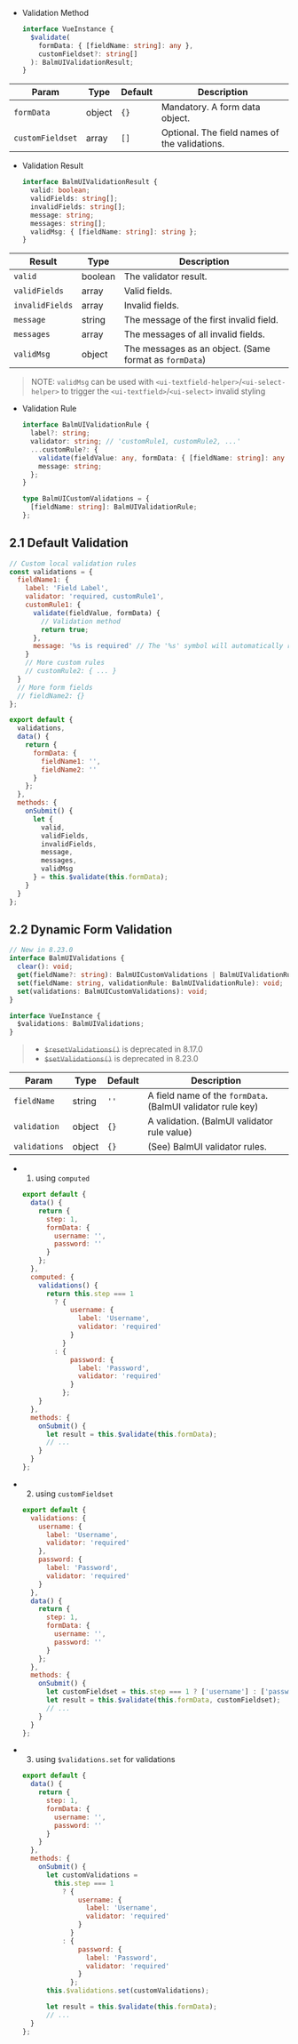 - Validation Method

  ```ts
  interface VueInstance {
    $validate(
      formData: { [fieldName: string]: any },
      customFieldset?: string[]
    ): BalmUIValidationResult;
  }
  ```

| Param            | Type   | Default | Description                                   |
| ---------------- | ------ | ------- | --------------------------------------------- |
| `formData`       | object | `{}`    | Mandatory. A form data object.                |
| `customFieldset` | array  | `[]`    | Optional. The field names of the validations. |

- Validation Result

  ```ts
  interface BalmUIValidationResult {
    valid: boolean;
    validFields: string[];
    invalidFields: string[];
    message: string;
    messages: string[];
    validMsg: { [fieldName: string]: string };
  }
  ```

| Result          | Type    | Description                                            |
| --------------- | ------- | ------------------------------------------------------ |
| `valid`         | boolean | The validator result.                                  |
| `validFields`   | array   | Valid fields.                                          |
| `invalidFields` | array   | Invalid fields.                                        |
| `message`       | string  | The message of the first invalid field.                |
| `messages`      | array   | The messages of all invalid fields.                    |
| `validMsg`      | object  | The messages as an object. (Same format as `formData`) |

> NOTE: `validMsg` can be used with `<ui-textfield-helper>`/`<ui-select-helper>` to trigger the `<ui-textfield>`/`<ui-select>` invalid styling

- Validation Rule

  ```ts
  interface BalmUIValidationRule {
    label?: string;
    validator: string; // 'customRule1, customRule2, ...'
    ...customRule?: {
      validate(fieldValue: any, formData: { [fieldName: string]: any }): boolean;
      message: string;
    };
  }

  type BalmUICustomValidations = {
    [fieldName: string]: BalmUIValidationRule;
  };
  ```

## 2.1 Default Validation

```js
// Custom local validation rules
const validations = {
  fieldName1: {
    label: 'Field Label',
    validator: 'required, customRule1',
    customRule1: {
      validate(fieldValue, formData) {
        // Validation method
        return true;
      },
      message: '%s is required' // The '%s' symbol will automatically replace the label text
    }
    // More custom rules
    // customRule2: { ... }
  }
  // More form fields
  // fieldName2: {}
};

export default {
  validations,
  data() {
    return {
      formData: {
        fieldName1: '',
        fieldName2: ''
      }
    };
  },
  methods: {
    onSubmit() {
      let {
        valid,
        validFields,
        invalidFields,
        message,
        messages,
        validMsg
      } = this.$validate(this.formData);
    }
  }
};
```

## 2.2 Dynamic Form Validation

```ts
// New in 8.23.0
interface BalmUIValidations {
  clear(): void;
  get(fieldName?: string): BalmUICustomValidations | BalmUIValidationRule; // show current validation rule(s)
  set(fieldName: string, validationRule: BalmUIValidationRule): void;
  set(validations: BalmUICustomValidations): void;
}

interface VueInstance {
  $validations: BalmUIValidations;
}
```

> - <del>`$resetValidations()`</del> is deprecated in 8.17.0
> - <del>`$setValidations()`</del> is deprecated in 8.23.0

| Param         | Type   | Default | Description                                                 |
| ------------- | ------ | ------- | ----------------------------------------------------------- |
| `fieldName`   | string | `''`    | A field name of the `formData`. (BalmUI validator rule key) |
| `validation`  | object | `{}`    | A validation. (BalmUI validator rule value)                 |
| `validations` | object | `{}`    | (See) BalmUI validator rules.                               |

- 1. using `computed`

  ```js
  export default {
    data() {
      return {
        step: 1,
        formData: {
          username: '',
          password: ''
        }
      };
    },
    computed: {
      validations() {
        return this.step === 1
          ? {
              username: {
                label: 'Username',
                validator: 'required'
              }
            }
          : {
              password: {
                label: 'Password',
                validator: 'required'
              }
            };
      }
    },
    methods: {
      onSubmit() {
        let result = this.$validate(this.formData);
        // ...
      }
    }
  };
  ```

- 2. using `customFieldset`

  ```js
  export default {
    validations: {
      username: {
        label: 'Username',
        validator: 'required'
      },
      password: {
        label: 'Password',
        validator: 'required'
      }
    },
    data() {
      return {
        step: 1,
        formData: {
          username: '',
          password: ''
        }
      };
    },
    methods: {
      onSubmit() {
        let customFieldset = this.step === 1 ? ['username'] : ['password'];
        let result = this.$validate(this.formData, customFieldset);
        // ...
      }
    }
  };
  ```

- 3. using `$validations.set` for validations

  ```js
  export default {
    data() {
      return {
        step: 1,
        formData: {
          username: '',
          password: ''
        }
      }
    },
    methods: {
      onSubmit() {
        let customValidations =
          this.step === 1
            ? {
                username: {
                  label: 'Username',
                  validator: 'required'
                }
              }
            : {
                password: {
                  label: 'Password',
                  validator: 'required'
                }
              };
        this.$validations.set(customValidations);

        let result = this.$validate(this.formData);
        // ...
    }
  };
  ```

